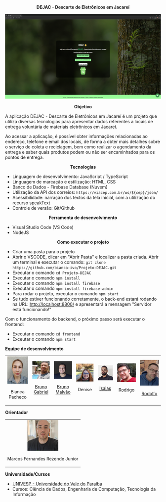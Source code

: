 <div align="center">

**DEJAC - Descarte de Eletrônicos em Jacareí**

</div>

![DEJAC - Tela inicial](imagens/dejac_tela_inicial.png)

<div align="center">

**Objetivo**

</div>

A aplicação DEJAC - Descarte de Eletrônicos em Jacareí é um projeto que utiliza diversas tecnologias para apresentar dados referentes a locais de entrega voluntária de materiais eletrônicos em Jacareí.

Ao acessar a aplicação, é possível obter informações relacionadas ao endereço, telefone e email dos locais, de forma a obter mais detalhes sobre o serviço de coleta e reciclagem, bem como realizar o agendamento da entrega e saber quais produtos podem ou não ser encaminhados para os pontos de entrega.

<div align="center">

**Tecnologias**

</div>

- Linguagem de desenvolvimento: JavaScript / TypeScript
- Linguagem de marcação e estilização: HTML, CSS
- Banco de Dados - Firebase Database (Nuvem)
- Utilização da API dos correios: `https://viacep.com.br/ws/${cep}/json/`
- Acessibilidade: narração dos textos da tela inicial, com a utilização do recurso speakText
- Controle de versão: Git/Github

<div align="center">

**Ferramenta de desenvolvimento**

</div>

- Visual Studio Code (VS Code)
- NodeJS

<div align="center">

**Como executar o projeto**

</div>

- Criar uma pasta para o projeto
- Abrir o VSCODE, clicar em "Abrir Pasta" e localizar a pasta criada. Abrir um terminal e executar o comando: `git clone https://github.com/bianca-ivo/Projeto-DEJAC.git`
- Executar o comando `cd Projeto-DEJAC`
- Executar o comando `npm install`
- Executar o comando `npm install firebase`
- Executar o comando `npm install firebase-admin`
- Para rodar o projeto, executar o comando `npm start`
- Se tudo estiver funcionando corretamente, o back-end estará rodando na URL: [http://localhost:8800/](http://localhost:8800/) e apresentará a mensagem "Servidor está funcionando!"

Com o funcionamento do backend, o próximo passo será executar o frontend:  
- Executar o comando `cd frontend`
- Exceutar o comando `npm start`

**Equipe de desenvolvimento**

<table>
  <tr>
  <td align="center">
      <img src="imagens/bianca.jpg" alt="Bianca Pacheco" style="width: 100px; height: auto;">
      <p>Bianca Pacheco</p>
    </td>
    <td align="center">
      <img src="imagens/Bruno_Gabriel.jpg" alt="Bruno Gabriel" style="width: 100px; height: auto;">
      <p><a href="https://github.com/Brun0Gabriel">Bruno Gabriel</a></p>
    </td>
    <td align="center">
      <img src="imagens/Bruno_Malvao.jpg" alt="Bruno Malvão" style="width: 100px; height: auto;">
      <p><a href="https://www.linkedin.com/in/brunoaraujom/?utm_source=share&utm_campaign=share_via&utm_content=profile&utm_medium=android_app">Bruno Malvão</p>
    </td>
    <td align="center">
      <img src="imagens/Denise_Fachini.jpg" alt="Denise" style="width: 100px; height: auto;">
      <p>Denise</p>
    </td>
    <td align="center">
      <img src="imagens/Isaias.jpg" alt="Isaias" style="width: 100px; height: auto;">
      <p><a href="https://www.linkedin.com/in/isaias-menezes-silva/">Isaias</a></p>
    </td>
    <td align="center">
      <img src="imagens/Rodrigo_Azevedo.png" alt="Rodrigo" style="width: 100px; height: auto;">
      <p><a href="https://www.linkedin.com/in/rodrigo-azevedo-0a541265/?trk=opento_sprofile_topcard">Rodrigo</a></p>
    </td>
    <td align="center">
      <img src="imagens/Rodolfo.jpg" alt="Rodolfo" style="width: 100px; height: auto;">
      <p><a href="https://www.linkedin.com/in/rodolfo-almeida-8a1790176/?utm_source=share&utm_campaign=share_via&utm_content=profile&utm_medium=android_app">Rodolfo</p>
    </td>
  </tr>
</table>

**Orientador**

<table>
  <tr>
    <td align="center">
      <img src="imagens/marcos.jpg" alt="Marcos Fernandes Rezende Junior" style="width: 100px; height: auto;">
      <p>Marcos Fernandes Rezende Junior</p>
    </td>
  </tr>
</table>

**Universidade/Cursos**

- [UNIVESP - Universidade do Vale do Paraíba](https://univesp.br/)
- Cursos: Ciência de Dados, Engenharia de Computação, Tecnologia da Informação
